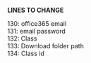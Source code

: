   
**LINES TO CHANGE**

130: office365 email  
131: email password  
132: Class  
133: Download folder path  
134: Class id  

